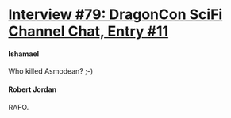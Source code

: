 # [Interview #79: DragonCon SciFi Channel Chat, Entry #11](https://www.theoryland.com/intvmain.php?i=79#11)

#### Ishamael

Who killed Asmodean? ;-)

#### Robert Jordan

RAFO.

